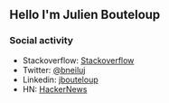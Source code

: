 ## Hello I'm Julien Bouteloup 

### Social activity

- Stackoverflow: [Stackoverflow](https://stackoverflow.com/users/3883911/julien-bouteloup)
- Twitter: [@bneiluj ](https://twitter.com/bneiluj)
- Linkedin: [jbouteloup](https://www.linkedin.com/in/jbouteloup/)
- HN: [HackerNews](https://news.ycombinator.com/user?id=bneiluj)
